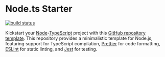 # Node.ts Starter

[![build status](https://img.shields.io/github/actions/workflow/status/threeal/node-ts-starter/build.yaml?branch=main&style=flat-square)](https://github.com/threeal/node-ts-starter/actions/workflows/build.yaml)

Kickstart your [Node](https://nodejs.org/en)-[TypeScript](https://www.typescriptlang.org/) project with this [GitHub repository template](https://docs.github.com/en/repositories/creating-and-managing-repositories/creating-a-repository-from-a-template). This repository provides a minimalistic template for Node.js, featuring support for TypeScript compilation, [Prettier](https://prettier.io/) for code formatting, [ESLint](https://eslint.org/) for static linting, and [Jest](https://jestjs.io/) for testing.
